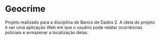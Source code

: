 # Geocrime
Projeto realizado para a disciplina de Banco de Dados 2. A ideia do projeto é ser uma aplicação Web em que o usuário pode relatar ocorrências policiais e armazenar a localização delas.
